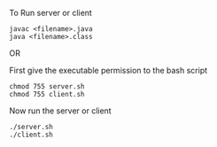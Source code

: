 To Run server or client

```
javac <filename>.java
java <filename>.class
```

OR

First give the executable permission to the bash script

```
chmod 755 server.sh
chmod 755 client.sh
```

Now run the server or client

```
./server.sh
./client.sh
```
